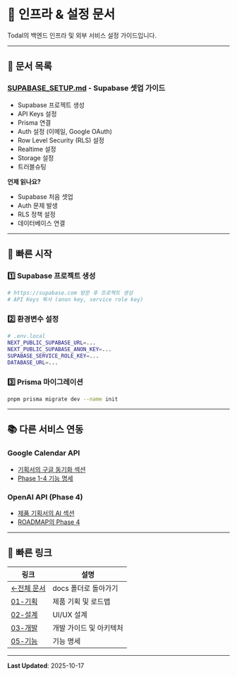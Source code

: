 # 🔧 인프라 & 설정 문서

Todal의 백엔드 인프라 및 외부 서비스 설정 가이드입니다.

---

## 📑 문서 목록

### **[SUPABASE_SETUP.md](./SUPABASE_SETUP.md)** - Supabase 셋업 가이드
- Supabase 프로젝트 생성
- API Keys 설정
- Prisma 연결
- Auth 설정 (이메일, Google OAuth)
- Row Level Security (RLS) 설정
- Realtime 설정
- Storage 설정
- 트러블슈팅

**언제 읽나요?**
- Supabase 처음 셋업
- Auth 문제 발생
- RLS 정책 설정
- 데이터베이스 연결

---

## 🚀 빠른 시작

### 1️⃣ Supabase 프로젝트 생성
```bash
# https://supabase.com 방문 후 프로젝트 생성
# API Keys 복사 (anon key, service role key)
```

### 2️⃣ 환경변수 설정
```bash
# .env.local
NEXT_PUBLIC_SUPABASE_URL=...
NEXT_PUBLIC_SUPABASE_ANON_KEY=...
SUPABASE_SERVICE_ROLE_KEY=...
DATABASE_URL=...
```

### 3️⃣ Prisma 마이그레이션
```bash
pnpm prisma migrate dev --name init
```

---

## 📚 다른 서비스 연동

### Google Calendar API
- [기획서의 구글 동기화 섹션](../planning/PRODUCT_SPEC.md)
- [Phase 1-4 기능 명세](../features/phase-1/04-google-sync.md)

### OpenAI API (Phase 4)
- [제품 기획서의 AI 섹션](../planning/PRODUCT_SPEC.md)
- [ROADMAP의 Phase 4](../planning/ROADMAP.md)

---

## 🔗 빠른 링크

| 링크 | 설명 |
| --- | --- |
| [←전체 문서](../README.md) | docs 폴더로 돌아가기 |
| [01-기획](../01-planning/) | 제품 기획 및 로드맵 |
| [02-설계](../02-design/) | UI/UX 설계 |
| [03-개발](../03-development/) | 개발 가이드 및 아키텍처 |
| [05-기능](../05-features/) | 기능 명세 |

---

**Last Updated**: 2025-10-17
